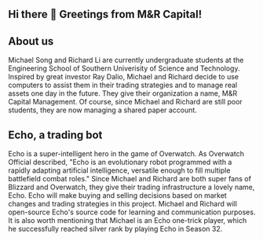 ## Hi there 👋 Greetings from M&R Capital!

## About us
Michael Song and Richard Li are currently undergraduate students at the Engineering School of Southern Univerisity of Science and Technology. Inspired by great investor Ray Dalio, Michael and Richard decide to use computers to assist them in their trading strategies and to manage real assets one day in the future. They give their organization a name, M&R Capital Management. Of course, since Michael and Richard are still poor students, they are now managing a shared paper account.

## Echo, a trading bot
Echo is a super-intelligent hero in the game of Overwatch. As Overwatch Official described, "Echo is an evolutionary robot programmed with a rapidly adapting artificial intelligence, versatile enough to fill multiple battlefield combat roles." Since Michael and Richard are both super fans of Blizzard and Overwatch, they give their trading infrastructure a lovely name, Echo. Echo will make buying and selling decisions based on market changes and trading strategies in this project. Michael and Richard will open-source Echo's source code for learning and communication purposes.
It is also worth mentioning that Michael is an Echo one-trick player, which he successfully reached silver rank by playing Echo in Season 32.

<!--

**Here are some ideas to get you started:**

🙋‍♀️ A short introduction - what is your organization all about?
🌈 Contribution guidelines - how can the community get involved?
👩‍💻 Useful resources - where can the community find your docs? Is there anything else the community should know?
🍿 Fun facts - what does your team eat for breakfast?
🧙 Remember, you can do mighty things with the power of [Markdown](https://docs.github.com/github/writing-on-github/getting-started-with-writing-and-formatting-on-github/basic-writing-and-formatting-syntax)
-->

